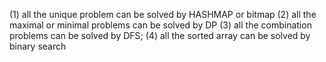 (1) all the unique problem can be solved by HASHMAP or bitmap
(2) all the maximal or minimal problems can be solved by DP
(3) all the combination problems can be solved by DFS;
(4) all the sorted array can be solved by binary search
